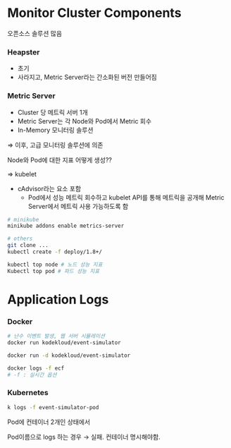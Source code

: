 # Monitor Cluster Components

오픈소스 솔루션 많음

### Heapster

- 초기
- 사라지고, Metric Server라는 간소화된 버전 만들어짐

### Metric Server

- Cluster 당 메트릭 서버 1개
- Metric Server는 각 Node와 Pod에서 Metric 회수
- In-Memory 모니터링 솔루션

⇒ 이후, 고급 모니터링 솔루션에 의존

Node와 Pod에 대한 지표 어떻게 생성??

⇒ kubelet

- cAdvisor라는 요소 포함
    - Pod에서 성능 메트릭 회수하고 kubelet API를 통해 메트릭을 공개해 Metric Server에서 메트릭 사용 가능하도록 함

```bash
# minikube
minikube addons enable metrics-server

# others
git clone ...
kubectl create -f deploy/1.8+/
```

```bash
kubectl top node # 노드 성능 지표
Kubectl top pod # 파드 성능 지표
```

# Application Logs

### Docker

```bash
# 난수 이벤트 발생, 웹 서버 시뮬레이션
docker run kodekloud/event-simulator

docker run -d kodekloud/event-simulator

docker logs -f ecf
# -f : 실시간 옵션
```

### Kubernetes

```bash
k logs -f event-simulator-pod
```

Pod에 컨테이너 2개인 상태에서 

Pod이름으로 logs 하는 경우 → 실패. 컨테이너 명시해야함.
